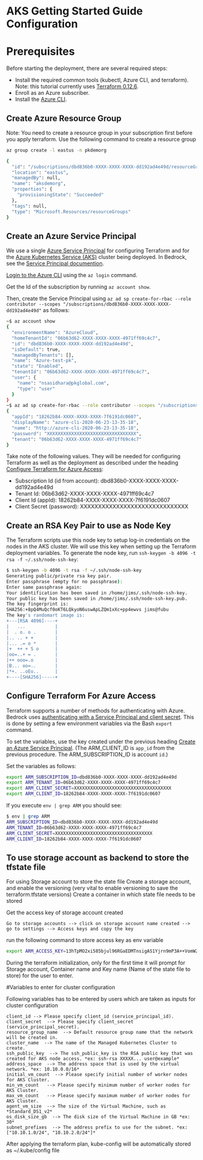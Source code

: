 # AKS Getting Started Guide Configuration

# Prerequisites

Before starting the deployment, there are several required steps:

- Install the required common tools (kubectl, Azure CLI, and terraform).  Note: this tutorial currently uses [Terraform 0.12.6](https://releases.hashicorp.com/terraform/0.12.6/).
- Enroll as an Azure subscriber.
- Install the [Azure CLI](https://docs.microsoft.com/en-us/cli/azure/install-azure-cli?view=azure-cli-latest).


## Create Azure Resource Group

Note: You need to create a resource group in your subscription first before you apply terraform. Use the following command to create a resource group

```bash
az group create -l eastus -n pkdemorg

{
  "id": "/subscriptions/dbd836b0-XXXX-XXXX-XXXX-dd192ad4e49d/resourceGroups/aksdemorg",
  "location": "eastus",
  "managedBy": null,
  "name": "aksdemorg",
  "properties": {
    "provisioningState": "Succeeded"
  },
  "tags": null,
  "type": "Microsoft.Resources/resourceGroups"
}
```

## Create an Azure Service Principal

We use a single [Azure Service Principal](https://docs.microsoft.com/en-us/azure/active-directory/develop/app-objects-and-service-principals) for configuring Terraform and for the [Azure Kubernetes Service (AKS)](https://azure.microsoft.com/en-us/services/kubernetes-service/) cluster being deployed. In Bedrock, see the [Service Principal documention](https://github.com/microsoft/bedrock/tree/master/cluster/azure#create-an-azure-service-principal).

[Login to the Azure CLI](https://docs.microsoft.com/en-us/cli/azure/authenticate-azure-cli) using the `az login` command.

Get the Id of the subscription by running `az account show`.

Then, create the Service Principal using `az ad sp create-for-rbac --role contributor --scopes "/subscriptions/dbd836b0-XXXX-XXXX-XXXX-dd192ad4e49d"` as follows:

```bash
~$ az account show
{
  "environmentName": "AzureCloud",
  "homeTenantId": "06b63d62-XXXX-XXXX-XXXX-4971ff69c4c7",
  "id": "dbd836b0-XXXX-XXXX-XXXX-dd192ad4e49d",
  "isDefault": true,
  "managedByTenants": [],
  "name": "Azure-test-pk",
  "state": "Enabled",
  "tenantId": "06b63d62-XXXX-XXXX-XXXX-4971ff69c4c7",
  "user": {
    "name": "nsasidhara@pkglobal.com",
    "type": "user"
  }
}
~$ az ad sp create-for-rbac --role contributor --scopes "/subscriptions/dbd836b0-XXXX-XXXX-XXXX-dd192ad4e49d"
{
  "appId": "18262b84-XXXX-XXXX-XXXX-7f6191dc0607",
  "displayName": "azure-cli-2020-06-23-13-35-18",
  "name": "http://azure-cli-2020-06-23-13-35-18",
  "password": "XXXXXXXXXXXXXXXXXXXXXXXXXXXXXXXXX",
  "tenant": "06b63d62-XXXX-XXXX-XXXX-4971ff69c4c7"
}
```

Take note of the following values. They will be needed for configuring Terraform as well as the deployment as described under the heading [Configure Terraform for Azure Access](#configure-terraform-for-azure-access):

- Subscription Id (id from account): dbd836b0-XXXX-XXXX-XXXX-dd192ad4e49d
- Tenant Id: 06b63d62-XXXX-XXXX-XXXX-4971ff69c4c7
- Client Id (appId): 18262b84-XXXX-XXXX-XXXX-7f6191dc0607
- Client Secret (password): XXXXXXXXXXXXXXXXXXXXXXXXXXXXXX

## Create an RSA Key Pair to use as Node Key

The Terraform scripts use this node key to setup log-in credentials on the nodes in the AKS cluster. We will use this key when setting up the Terraform deployment variables. To generate the node key, run `ssh-keygen -b 4096 -t rsa -f ~/.ssh/node-ssh-key`:

```bash
$ ssh-keygen -b 4096 -t rsa -f ~/.ssh/node-ssh-key
Generating public/private rsa key pair.
Enter passphrase (empty for no passphrase):
Enter same passphrase again:
Your identification has been saved in /home/jims/.ssh/node-ssh-key.
Your public key has been saved in /home/jims/.ssh/node-ssh-key.pub.
The key fingerprint is:
SHA256:+8pQ4MuQcf0oKT6LQkyoN6uswApLZQm1xXc+pp4ewvs jims@fubu
The key's randomart image is:
+---[RSA 4096]----+
|   ...           |
|  . o. o .       |
|.. .. + +        |
|... .= o *       |
|+  ++ + S o      |
|oo=..+ = .       |
|++ ooo=.o        |
|B... oo=..       |
|*+. ..oEo..      |
+----[SHA256]-----+
```

## Configure Terraform For Azure Access

Terraform supports a number of methods for authenticating with Azure. Bedrock uses [authenticating with a Service Principal and client secret](https://www.terraform.io/docs/providers/azurerm/auth/service_principal_client_secret.html). This is done by setting a few environment variables via the Bash `export` command.

To set the variables, use the key created under the previous heading [Create an Azure Service Principal](#create-an-azure-service-principal). (The ARM_CLIENT_ID is `app_id` from the previous procedure. The ARM_SUBSCRIPTION_ID is account `id`.)

Set the variables as follows:

```bash
export ARM_SUBSCRIPTION_ID=dbd836b0-XXXX-XXXX-XXXX-dd192ad4e49d
export ARM_TENANT_ID=06b63d62-XXXX-XXXX-XXXX-4971ff69c4c7
export ARM_CLIENT_SECRET=XXXXXXXXXXXXXXXXXXXXXXXXXXXXXXXXXXXX
export ARM_CLIENT_ID=18262b84-XXXX-XXXX-XXXX-7f6191dc0607
```

If you execute `env | grep ARM` you should see:

```bash
$ env | grep ARM
ARM_SUBSCRIPTION_ID=dbd836b0-XXXX-XXXX-XXXX-dd192ad4e49d
ARM_TENANT_ID=06b63d62-XXXX-XXXX-XXXX-4971ff69c4c7 
ARM_CLIENT_SECRET=XXXXXXXXXXXXXXXXXXXXXXXXXXXXXXXXXXXX
ARM_CLIENT_ID=18262b84-XXXX-XXXX-XXXX-7f6191dc0607
```

## To use storage account as backend to store the tfstate file
For using Storage account to store the state file
Create a storage account, and enable the versioning (very vital to enable versioning to save the terraform.tfstate versions)
Create a container in which state file needs to be stored

Get the access key of storage account created
```
Go to storage accounts --> click on storage account name created --> go to settings --> Access keys and copy the key
```
run the following command to store access key as env variable

```bash
export ARM_ACCESS_KEY=13hTpMO2xi585bjul96RGaEDMTnsigAS1Yjrn9mP3A++VomWZpF+OJcMHN8R+TVnkj+NdA+2oYZTIIGt564rIA==
```

During the terraform initialization, only for the first time it will prompt for Storage account, Container name and Key name (Name of the state file to store) for the user to enter. 

#Variables to enter for cluster configuration

Following variables has to be entered by users which are taken as inputs for cluster configuration

```list
client_id --> Please specify client_id (service_principal_id).
client_secret  --> Please specify client_secret (service_principal_secret).
resource_group_name  --> Default resource group name that the network will be created in.
cluster_name  --> The name of the Managed Kubernetes Cluster to create.
ssh_public_key  --> The ssh_public_key is the RSA public key that was created for AKS node access. *ex: ssh-rsa XXXXX... user@example*
address_space  --> The address space that is used by the virtual network. *ex: 10.10.0.0/16*
initial_vm_count  --> Please specify initial number of worker nodes for AKS Cluster.
min_vm_count   --> Please specify minimum number of worker nodes for AKS Cluster.
max_vm_count   --> Please specify maximum number of worker nodes for AKS Cluster.
agent_vm_size  --> The size of the Virtual Machine, such as *Standard_DS1_v2*
os_disk_size_gb  --> The disk size of the Virtual Machine in GB *ex: 30*
subnet_prefixes  --> The address prefix to use for the subnet. *ex: ["10.10.1.0/24", "10.10.2.0/24"]*
```

After applying the terraform plan, kube-config will be automatically stored as ~/.kube/config file
